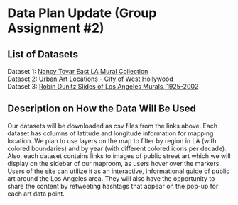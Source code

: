 # Data Plan Update (Group Assignment #2)

## List of Datasets
Dataset 1: [Nancy Tovar East LA Mural Collection](https://docs.google.com/spreadsheets/d/1evnaHh-HV6cwoFSC8Jy_wAuR9916uogwbV_4nGCjb-A/edit#gid=450383580)  
Dataset 2: [Urban Art Locations - City of West Hollywood](https://data.weho.org/Art/Urban-Art-Locations/twt6-v6gc)  
Dataset 3: [Robin Dunitz Slides of Los Angeles Murals, 1925-2002](https://raw.githubusercontent.com/yohman/21S-DH151/main/Weeks/Week04/Lab/data/dunitz.csv)

## Description on How the Data Will Be Used
Our datasets will be downloaded as csv files from the links above. Each dataset has columns of latitude and longitude information for mapping location. We plan to 
use layers on the map to filter by region in LA (with colored boundaries) and by year (with different colored icons per decade). Also, each dataset contains links 
to images of public street art which we will display on the sidebar of our maproom, as users hover over the markers. Users of the site can utilize it as an interactive,
informational guide of public art around the Los Angeles area. They will also have the opportunity to share the content by retweeting hashtags that appear on
the pop-up for each art data point.
